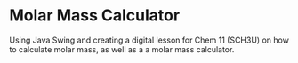 # Molar Mass Calculator
 Using Java Swing and creating a digital lesson for Chem 11 (SCH3U) on how to calculate molar mass, as well as a a molar mass calculator.
